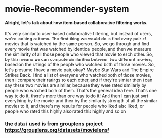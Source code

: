 # movie-Recommender-system


#### Alright, let's talk about how item-based collaborative filtering works.

It's very
similar to user-based collaborative filtering, but instead of users, we're looking at
items.
 The first thing we would do is find every pair of movies that is watched by the same person. So, we
go through and find every movie that was watched by identical people, and then
we measure the similarity of all those people who viewed that movie to each
other. So, by this means we can compute similarities between two different
movies, based on the ratings of the people who watched both of those movies.
So, let's presume I have a movie pair, okay? Maybe Star Wars and The Empire
Strikes Back. I find a list of everyone who watched both of those movies, then I
compare their ratings to each other, and if they're similar then I can say these two
movies are similar, because they were rated similarly by people who watched
both of them. That's the general idea here. That's one way to do it, there's more
than one way to do it!
And then I can just sort everything by the movie, and then by the similarity
strength of all the similar movies to it, and there's my results for people who
liked also liked, or people who rated this highly also rated this highly and so on

### the data i used is from grouplens project https://grouplens.org/datasets/movielens/
